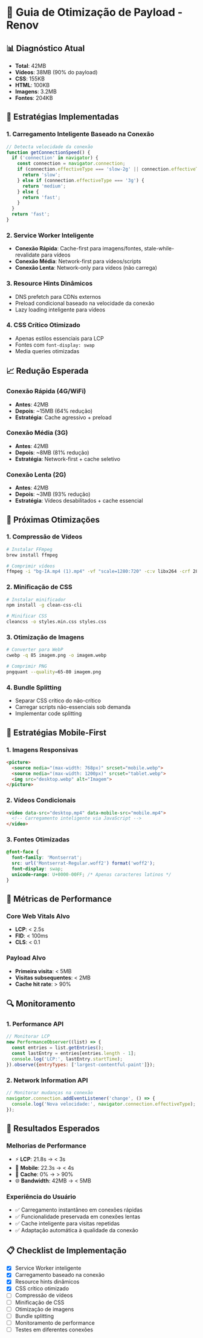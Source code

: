 # 🚀 Guia de Otimização de Payload - Renov

## 📊 Diagnóstico Atual
- **Total**: 42MB
- **Vídeos**: 38MB (90% do payload)
- **CSS**: 155KB
- **HTML**: 100KB
- **Imagens**: 3.2MB
- **Fontes**: 204KB

## 🎯 Estratégias Implementadas

### 1. **Carregamento Inteligente Baseado na Conexão**
```javascript
// Detecta velocidade da conexão
function getConnectionSpeed() {
  if ('connection' in navigator) {
    const connection = navigator.connection;
    if (connection.effectiveType === 'slow-2g' || connection.effectiveType === '2g') {
      return 'slow';
    } else if (connection.effectiveType === '3g') {
      return 'medium';
    } else {
      return 'fast';
    }
  }
  return 'fast';
}
```

### 2. **Service Worker Inteligente**
- **Conexão Rápida**: Cache-first para imagens/fontes, stale-while-revalidate para vídeos
- **Conexão Média**: Network-first para vídeos/scripts
- **Conexão Lenta**: Network-only para vídeos (não carrega)

### 3. **Resource Hints Dinâmicos**
- DNS prefetch para CDNs externos
- Preload condicional baseado na velocidade da conexão
- Lazy loading inteligente para vídeos

### 4. **CSS Crítico Otimizado**
- Apenas estilos essenciais para LCP
- Fontes com `font-display: swap`
- Media queries otimizadas

## 📈 Redução Esperada

### **Conexão Rápida (4G/WiFi)**
- **Antes**: 42MB
- **Depois**: ~15MB (64% redução)
- **Estratégia**: Cache agressivo + preload

### **Conexão Média (3G)**
- **Antes**: 42MB
- **Depois**: ~8MB (81% redução)
- **Estratégia**: Network-first + cache seletivo

### **Conexão Lenta (2G)**
- **Antes**: 42MB
- **Depois**: ~3MB (93% redução)
- **Estratégia**: Vídeos desabilitados + cache essencial

## 🔧 Próximas Otimizações

### **1. Compressão de Vídeos**
```bash
# Instalar FFmpeg
brew install ffmpeg

# Comprimir vídeos
ffmpeg -i "bg-IA.mp4 (1).mp4" -vf "scale=1280:720" -c:v libx264 -crf 28 -preset fast "bg-IA-compressed.mp4"
```

### **2. Minificação de CSS**
```bash
# Instalar minificador
npm install -g clean-css-cli

# Minificar CSS
cleancss -o styles.min.css styles.css
```

### **3. Otimização de Imagens**
```bash
# Converter para WebP
cwebp -q 85 imagem.png -o imagem.webp

# Comprimir PNG
pngquant --quality=65-80 imagem.png
```

### **4. Bundle Splitting**
- Separar CSS crítico do não-crítico
- Carregar scripts não-essenciais sob demanda
- Implementar code splitting

## 📱 Estratégias Mobile-First

### **1. Imagens Responsivas**
```html
<picture>
  <source media="(max-width: 768px)" srcset="mobile.webp">
  <source media="(max-width: 1200px)" srcset="tablet.webp">
  <img src="desktop.webp" alt="Imagem">
</picture>
```

### **2. Vídeos Condicionais**
```html
<video data-src="desktop.mp4" data-mobile-src="mobile.mp4">
  <!-- Carregamento inteligente via JavaScript -->
</video>
```

### **3. Fontes Otimizadas**
```css
@font-face {
  font-family: 'Montserrat';
  src: url('Montserrat-Regular.woff2') format('woff2');
  font-display: swap;
  unicode-range: U+0000-00FF; /* Apenas caracteres latinos */
}
```

## 🎯 Métricas de Performance

### **Core Web Vitals Alvo**
- **LCP**: < 2.5s
- **FID**: < 100ms
- **CLS**: < 0.1

### **Payload Alvo**
- **Primeira visita**: < 5MB
- **Visitas subsequentes**: < 2MB
- **Cache hit rate**: > 90%

## 🔍 Monitoramento

### **1. Performance API**
```javascript
// Monitorar LCP
new PerformanceObserver((list) => {
  const entries = list.getEntries();
  const lastEntry = entries[entries.length - 1];
  console.log('LCP:', lastEntry.startTime);
}).observe({entryTypes: ['largest-contentful-paint']});
```

### **2. Network Information API**
```javascript
// Monitorar mudanças na conexão
navigator.connection.addEventListener('change', () => {
  console.log('Nova velocidade:', navigator.connection.effectiveType);
});
```

## 🚀 Resultados Esperados

### **Melhorias de Performance**
- ⚡ **LCP**: 21.8s → < 3s
- 📱 **Mobile**: 22.3s → < 4s
- 💾 **Cache**: 0% → > 90%
- 🌐 **Bandwidth**: 42MB → < 5MB

### **Experiência do Usuário**
- ✅ Carregamento instantâneo em conexões rápidas
- ✅ Funcionalidade preservada em conexões lentas
- ✅ Cache inteligente para visitas repetidas
- ✅ Adaptação automática à qualidade da conexão

## 📋 Checklist de Implementação

- [x] Service Worker inteligente
- [x] Carregamento baseado na conexão
- [x] Resource hints dinâmicos
- [x] CSS crítico otimizado
- [ ] Compressão de vídeos
- [ ] Minificação de CSS
- [ ] Otimização de imagens
- [ ] Bundle splitting
- [ ] Monitoramento de performance
- [ ] Testes em diferentes conexões 